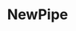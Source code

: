 ---
blog: https://newpipe.net/blog/
git: https://github.com/TeamNewPipe/NewPipe
logohandle: newpipenet
sort: newpipe
title: NewPipe
website: https://newpipe.net/
---